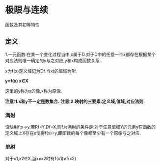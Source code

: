 # 极限与连续 #
函数及其初等特性

## 定义 ##

1.一元函数:在某一个变化过程当中,x属于D.对于D中的任意一个x都存在根据某个对应法则唯一确定的y与之对应,y和x构成函数关系.

x为f(x)定义域记为Df.
f(x)的值域为Rf.

**y=f(x)  x∈X**

这里的y称为x的像,x称为原像.

**注意:1.x和y不一定是数集合.**
**注意:2.映射的三要素:定义域,值域,对应法则.**


### 满射 ###

设映射f:x→y,若Rf=Y,Df=X,则f为满射的条件是:对于任意值域Y的元素y在函数的定义域上X存在x使得f(x)=y,即函数的每个像都至少有一个原像与之对应.

### 单射 ###

对于x1,x2∈X,当x≠x2时有f(x1)≠f(x2)
